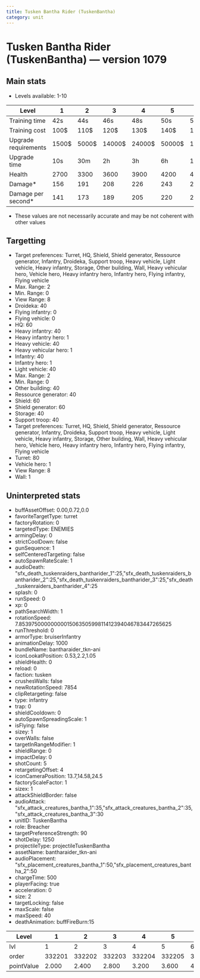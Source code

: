```yaml
---
title: Tusken Bantha Rider (TuskenBantha)
category: unit
---
```


# Tusken Bantha Rider (TuskenBantha) — version 1079

## Main stats

  * Levels available: 1-10

|Level               |1    |2    |3     |4     |5     |6      |7      |8      |9       |10      |
|--------------------|-----|-----|------|------|------|-------|-------|-------|--------|--------|
|Training time       |42s  |44s  |46s   |48s   |50s   |52s    |54s    |56s    |58s     |1m      |
|Training cost       |100$ |110$ |120$  |130$  |140$  |150$   |160$   |170$   |180$    |190$    |
|Upgrade requirements|1500$|5000$|14000$|24000$|50000$|100000$|200000$|750000$|2000000$|4000000$|
|Upgrade time        |10s  |30m  |2h    |3h    |6h    |12h    |1d     |2d     |3d      |4d      |
|Health              |2700 |3300 |3600  |3900  |4200  |4500   |4800   |5100   |5400    |6000    |
|Damage*             |156  |191  |208   |226   |243   |260    |278    |295    |312     |347     |
|Damage per second*  |141  |173  |189   |205   |220   |236    |252    |268    |283     |315     |

* These values are not necessarily accurate and may be not coherent with other values

## Targetting

  * Target preferences: Turret, HQ, Shield, Shield generator, Ressource generator, Infantry, Droideka, Support troop, Heavy vehicle, Light vehicle, Heavy infantry, Storage, Other building, Wall, Heavy vehicular hero, Vehicle hero, Heavy infantry hero, Infantry hero, Flying infantry, Flying vehicle
  * Max. Range: 2
  * Min. Range: 0
  * View Range: 8
  * Droideka: 40
  * Flying infantry: 0
  * Flying vehicle: 0
  * HQ: 60
  * Heavy infantry: 40
  * Heavy infantry hero: 1
  * Heavy vehicle: 40
  * Heavy vehicular hero: 1
  * Infantry: 40
  * Infantry hero: 1
  * Light vehicle: 40
  * Max. Range: 2
  * Min. Range: 0
  * Other building: 40
  * Ressource generator: 40
  * Shield: 60
  * Shield generator: 60
  * Storage: 40
  * Support troop: 40
  * Target preferences: Turret, HQ, Shield, Shield generator, Ressource generator, Infantry, Droideka, Support troop, Heavy vehicle, Light vehicle, Heavy infantry, Storage, Other building, Wall, Heavy vehicular hero, Vehicle hero, Heavy infantry hero, Infantry hero, Flying infantry, Flying vehicle
  * Turret: 80
  * Vehicle hero: 1
  * View Range: 8
  * Wall: 1

## Uninterpreted stats

  * buffAssetOffset: 0.00,0.72,0.0
  * favoriteTargetType: turret
  * factoryRotation: 0
  * targetedType: ENEMIES
  * armingDelay: 0
  * strictCoolDown: false
  * gunSequence: 1
  * selfCenteredTargeting: false
  * autoSpawnRateScale: 1
  * audioDeath: "sfx_death_tuskenraiders_bantharider_1":25,"sfx_death_tuskenraiders_bantharider_2":25,"sfx_death_tuskenraiders_bantharider_3":25,"sfx_death_tuskenraiders_bantharider_4":25
  * splash: 0
  * runSpeed: 0
  * xp: 0
  * pathSearchWidth: 1
  * rotationSpeed: 7.8539750000000001506350599811412394046783447265625
  * runThreshold: 0
  * armorType: bruiserInfantry
  * animationDelay: 1000
  * bundleName: bantharaider_tkn-ani
  * iconLookatPosition: 0.53,2.2,1.05
  * shieldHealth: 0
  * reload: 0
  * faction: tusken
  * crushesWalls: false
  * newRotationSpeed: 7854
  * clipRetargeting: false
  * type: infantry
  * trap: 0
  * shieldCooldown: 0
  * autoSpawnSpreadingScale: 1
  * isFlying: false
  * sizey: 1
  * overWalls: false
  * targetInRangeModifier: 1
  * shieldRange: 0
  * impactDelay: 0
  * shotCount: 5
  * retargetingOffset: 4
  * iconCameraPosition: 13.7,14.58,24.5
  * factoryScaleFactor: 1
  * sizex: 1
  * attackShieldBorder: false
  * audioAttack: "sfx_attack_creatures_bantha_1":35,"sfx_attack_creatures_bantha_2":35,"sfx_attack_creatures_bantha_3":30
  * unitID: TuskenBantha
  * role: Breacher
  * targetPreferenceStrength: 90
  * shotDelay: 1250
  * projectileType: projectileTuskenBantha
  * assetName: bantharaider_tkn-ani
  * audioPlacement: "sfx_placement_creatures_bantha_1":50,"sfx_placement_creatures_bantha_2":50
  * chargeTime: 500
  * playerFacing: true
  * acceleration: 0
  * size: 2
  * targetLocking: false
  * maxScale: false
  * maxSpeed: 40
  * deathAnimation: buffFireBurn:15

|Level     |1     |2     |3     |4     |5     |6     |7     |8     |9     |10    |
|----------|------|------|------|------|------|------|------|------|------|------|
|lvl       |1     |2     |3     |4     |5     |6     |7     |8     |9     |10    |
|order     |332201|332202|332203|332204|332205|332206|332207|332208|332209|332210|
|pointValue|2.000 |2.400 |2.800 |3.200 |3.600 |4.000 |4.400 |4.800 |5.200 |6.000 |

